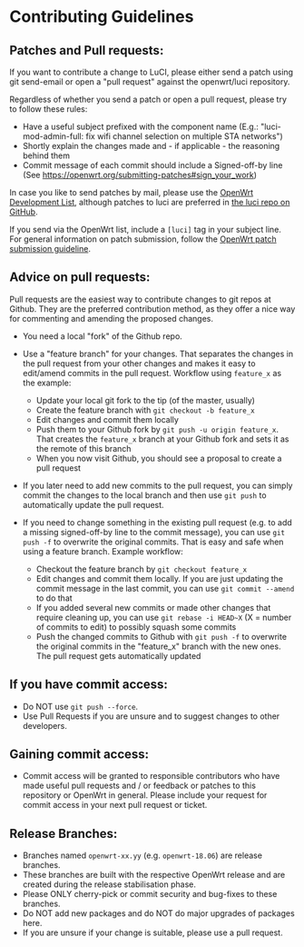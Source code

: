 # Contributing Guidelines

## Patches and Pull requests:

If you want to contribute a change to LuCI, please either send a patch using git send-email
or open a "pull request" against the openwrt/luci repository.

Regardless of whether you send a patch or open a pull request, please try to follow these rules:

* Have a useful subject prefixed with the component name
    (E.g.: "luci-mod-admin-full: fix wifi channel selection on multiple STA networks")
* Shortly explain the changes made and - if applicable - the reasoning behind them
* Commit message of each commit should include a Signed-off-by line
    (See <https://openwrt.org/submitting-patches#sign_your_work>)

In case you like to send patches by mail, please use the [OpenWrt Development List](https://lists.openwrt.org/cgi-bin/mailman/listinfo/openwrt-devel), although patches to luci are preferred in [the luci repo on GitHub](https://github.com/openwrt/luci/pulls).

If you send via the OpenWrt list, include a `[luci]` tag in your subject line.
For general information on patch submission, follow the [OpenWrt patch submission guideline](https://openwrt.org/submitting-patches).

## Advice on pull requests:

Pull requests are the easiest way to contribute changes to git repos at Github. They are the preferred contribution method, as they offer a nice way for commenting and amending the proposed changes.

* You need a local "fork" of the Github repo.
* Use a "feature branch" for your changes. That separates the changes in the pull request from your other changes and makes it easy to edit/amend commits in the pull request. Workflow using `feature_x` as the example:
  - Update your local git fork to the tip (of the master, usually)
  - Create the feature branch with `git checkout -b feature_x`
  - Edit changes and commit them locally
  - Push them to your Github fork by `git push -u origin feature_x`. That creates the `feature_x` branch at your Github fork and sets it as the remote of this branch
  - When you now visit Github, you should see a proposal to create a pull request

* If you later need to add new commits to the pull request, you can simply commit the changes to the local branch and then use `git push` to automatically update the pull request.

* If you need to change something in the existing pull request (e.g. to add a missing signed-off-by line to the commit message), you can use `git push -f` to overwrite the original commits. That is easy and safe when using a feature branch. Example workflow:
  - Checkout the feature branch by `git checkout feature_x`
  - Edit changes and commit them locally. If you are just updating the commit message in the last commit, you can use `git commit --amend` to do that
  - If you added several new commits or made other changes that require cleaning up, you can use `git rebase -i HEAD~X` (X = number of commits to edit) to possibly squash some commits
  - Push the changed commits to Github with `git push -f` to overwrite the original commits in the "feature_x" branch with the new ones. The pull request gets automatically updated

## If you have commit access:

* Do NOT use `git push --force`.
* Use Pull Requests if you are unsure and to suggest changes to other developers.

## Gaining commit access:

* Commit access will be granted to responsible contributors who have made
  useful pull requests and / or feedback or patches to this repository or
  OpenWrt in general. Please include your request for commit access in your
  next pull request or ticket.

## Release Branches:

* Branches named `openwrt-xx.yy` (e.g. `openwrt-18.06`) are release branches.
* These branches are built with the respective OpenWrt release and are created
  during the release stabilisation phase.
* Please ONLY cherry-pick or commit security and bug-fixes to these branches.
* Do NOT add new packages and do NOT do major upgrades of packages here.
* If you are unsure if your change is suitable, please use a pull request.
